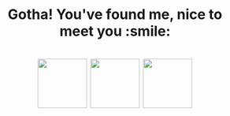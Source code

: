 <h1 align="center">Gotha! You've found me, nice to meet you :smile:</h1>

<h1 align="center"> 
  <img src="https://cdn2.bulbagarden.net/upload/thumb/a/a5/159Croconaw.png/250px-159Croconaw.png" height="100" width="100"/> 
  <img src="https://cdn2.bulbagarden.net/upload/thumb/7/72/082Magneton.png/250px-082Magneton.png" height="100" width="100"/> 
  <img src="https://cdn2.bulbagarden.net/upload/thumb/0/0b/028Sandslash.png/250px-028Sandslash.png" height="100" width="100"/> 
</h1>

